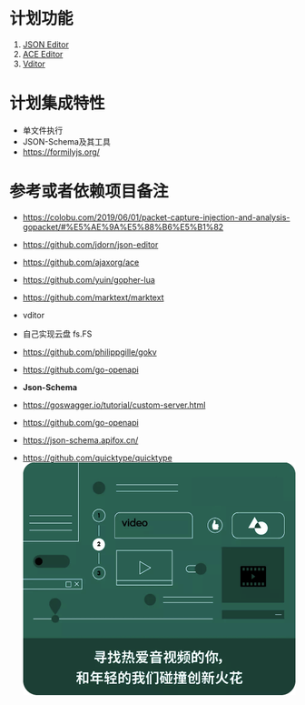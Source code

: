 # 计划功能
1. [JSON Editor](http://jsoneditoronline.org/)
2. [ACE Editor](https://ace.c9.io/build/kitchen-sink.html)
3. [Vditor](vditor/index.html)

# 计划集成特性
- 单文件执行
- JSON-Schema及其工具
- https://formilyjs.org/

# 参考或者依赖项目备注
- https://colobu.com/2019/06/01/packet-capture-injection-and-analysis-gopacket/#%E5%AE%9A%E5%88%B6%E5%B1%82
- https://github.com/jdorn/json-editor
- https://github.com/ajaxorg/ace
- https://github.com/yuin/gopher-lua
- https://github.com/marktext/marktext
- vditor
- 自己实现云盘 fs.FS
- https://github.com/philippgille/gokv
- https://github.com/go-openapi

- **Json-Schema**
- https://goswagger.io/tutorial/custom-server.html
- https://github.com/go-openapi
- https://json-schema.apifox.cn/
- https://github.com/quicktype/quicktype
![pp](pp.png)


